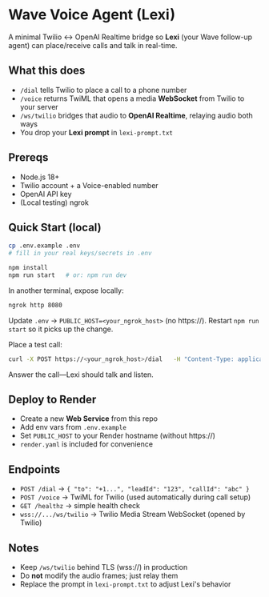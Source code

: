 # Wave Voice Agent (Lexi)

A minimal Twilio ↔ OpenAI Realtime bridge so **Lexi** (your Wave follow-up agent) can place/receive calls and talk in real-time.

## What this does
- `/dial` tells Twilio to place a call to a phone number
- `/voice` returns TwiML that opens a media **WebSocket** from Twilio to your server
- `/ws/twilio` bridges that audio to **OpenAI Realtime**, relaying audio both ways
- You drop your **Lexi prompt** in `lexi-prompt.txt`

## Prereqs
- Node.js 18+
- Twilio account + a Voice-enabled number
- OpenAI API key
- (Local testing) ngrok

## Quick Start (local)
```bash
cp .env.example .env
# fill in your real keys/secrets in .env

npm install
npm run start   # or: npm run dev
```

In another terminal, expose locally:
```bash
ngrok http 8080
```

Update `.env` -> `PUBLIC_HOST=<your_ngrok_host>` (no https://). Restart `npm run start` so it picks up the change.

Place a test call:
```bash
curl -X POST https://<your_ngrok_host>/dial   -H "Content-Type: application/json"   -d '{"to":"+1YOURCELLPHONE","leadId":"test-lead-1","callId":"call-001"}'
```

Answer the call—Lexi should talk and listen.

## Deploy to Render
- Create a new **Web Service** from this repo
- Add env vars from `.env.example`
- Set `PUBLIC_HOST` to your Render hostname (without https://)
- `render.yaml` is included for convenience

## Endpoints
- `POST /dial` → `{ "to": "+1...", "leadId": "123", "callId": "abc" }`
- `POST /voice` → TwiML for Twilio (used automatically during call setup)
- `GET /healthz` → simple health check
- `wss://.../ws/twilio` → Twilio Media Stream WebSocket (opened by Twilio)

## Notes
- Keep `/ws/twilio` behind TLS (wss://) in production
- Do **not** modify the audio frames; just relay them
- Replace the prompt in `lexi-prompt.txt` to adjust Lexi's behavior

